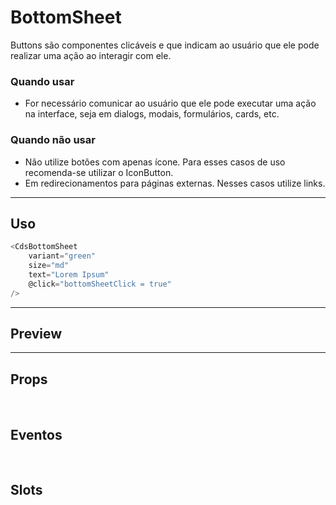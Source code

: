 # BottomSheet

Buttons são componentes clicáveis e que indicam ao usuário que ele pode realizar uma ação ao interagir com ele.

### Quando usar

- For necessário comunicar ao usuário que ele pode executar uma ação na interface,
  seja em dialogs, modais, formulários, cards, etc.

### Quando não usar

- Não utilize botões com apenas ícone. Para esses casos de uso recomenda-se utilizar o IconButton.
- Em redirecionamentos para páginas externas. Nesses casos utilize links.

---

## Uso

```js
<CdsBottomSheet
	variant="green"
	size="md"
	text="Lorem Ipsum"
	@click="bottomSheetClick = true"
/>
```

---

## Preview

<PreviewBuilder
	:component="CdsBottomSheet"
	:events="cdsBottomSheetEvents"
/>

---

## Props

<APITable
	name="BottomSheet"
	section="props"
/>
<br />

## Eventos

<APITable
	name="BottomSheet"
	section="events"
/>
<br />

## Slots

<APITable
	name="BottomSheet"
	section="slots"
/>

<script setup>
import CdsBottomSheet from '@/components/BottomSheet.vue';

const cdsBottomSheetEvents = [
	'bottomSheet-click'
];
</script>
